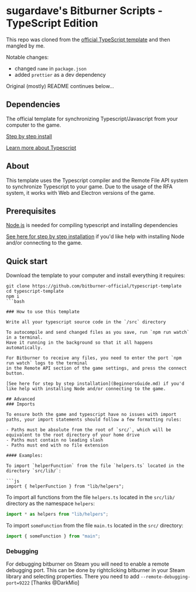 # sugardave's Bitburner Scripts - TypeScript Edition

This repo was cloned from the [official TypeScript template](https://github.com/bitburner-official/typescript-template) and then mangled by me.

Notable changes:

- changed `name` in `package.json`
- added `prettier` as a dev dependency

Original (mostly) README continues below...

## Dependencies

The official template for synchronizing Typescript/Javascript from your computer to the game.

[Step by step install](BeginnersGuide.md)

[Learn more about Typescript](https://www.typescriptlang.org/docs/)

## About

This template uses the Typescript compiler and the Remote File API system to synchronize Typescript to your game.
Due to the usage of the RFA system, it works with Web and Electron versions of the game.

## Prerequisites

[Node.js](https://nodejs.org/en/download/) is needed for compiling typescript and installing dependencies

[See here for step by step installation](BeginnersGuide.md) if you'd like help with installing Node and/or connecting to the game.

## Quick start

Download the template to your computer and install everything it requires:
```
git clone https://github.com/bitburner-official/typescript-template
cd typescript-template
npm i
```bash

### How to use this template

Write all your typescript source code in the `/src` directory

To autocompile and send changed files as you save, run `npm run watch` in a terminal.
Have it running in the background so that it all happens automatically.

For Bitburner to receive any files, you need to enter the port `npm run watch` logs to the terminal
in the Remote API section of the game settings, and press the connect button.

[See here for step by step installation](BeginnersGuide.md) if you'd like help with installing Node and/or connecting to the game.

## Advanced
### Imports

To ensure both the game and typescript have no issues with import paths, your import statements should follow a few formatting rules:

- Paths must be absolute from the root of `src/`, which will be equivalent to the root directory of your home drive
- Paths must contain no leading slash
- Paths must end with no file extension

#### Examples:

To import `helperFunction` from the file `helpers.ts` located in the directory `src/lib/`:

```js
import { helperFunction } from "lib/helpers";
```

To import all functions from the file `helpers.ts` located in the `src/lib/` directory as the namespace `helpers`:

```js
import * as helpers from "lib/helpers";
```

To import `someFunction` from the file `main.ts` located in the `src/` directory:

```js
import { someFunction } from "main";
```

### Debugging

For debugging bitburner on Steam you will need to enable a remote debugging port. This can be done by rightclicking bitburner in your Steam library and selecting properties. There you need to add `--remote-debugging-port=9222` [Thanks @DarkMio]
